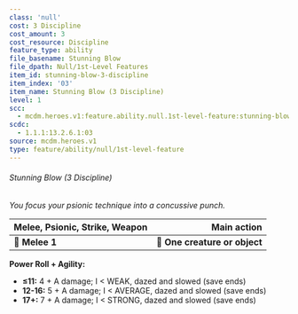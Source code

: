 ```yaml
---
class: 'null'
cost: 3 Discipline
cost_amount: 3
cost_resource: Discipline
feature_type: ability
file_basename: Stunning Blow
file_dpath: Null/1st-Level Features
item_id: stunning-blow-3-discipline
item_index: '03'
item_name: Stunning Blow (3 Discipline)
level: 1
scc:
  - mcdm.heroes.v1:feature.ability.null.1st-level-feature:stunning-blow-3-discipline
scdc:
  - 1.1.1:13.2.6.1:03
source: mcdm.heroes.v1
type: feature/ability/null/1st-level-feature
---
```


###### Stunning Blow (3 Discipline)

*You focus your psionic technique into a concussive punch.*

| **Melee, Psionic, Strike, Weapon** |               **Main action** |
| ---------------------------------- | ----------------------------: |
| **📏 Melee 1**                     | **🎯 One creature or object** |

**Power Roll + Agility:**

- **≤11:** 4 + A damage; I < WEAK, dazed and slowed (save ends)
- **12-16:** 5 + A damage; I < AVERAGE, dazed and slowed (save ends)
- **17+:** 7 + A damage; I < STRONG, dazed and slowed (save ends)
